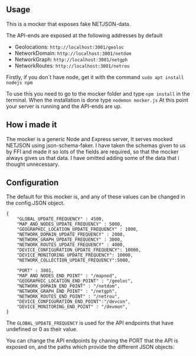 ## Usage

This is a mocker that exposes fake NETJSON-data. 

The API-ends are exposed at the following addresses by default

- Geolocations: `http://localhost:3001/geoloc`
- NetworkDomain: `http://localhost:3001/netdom`
- NetworkGraph: `http://localhost:3001/netgph`
- NetworkRoutes: `http://localhost:3001/netrou`

Firstly, if you don´t have node, get it with the command `sudo apt install nodejs npm`


To use this you need to go to the mocker folder and type `npm install` in the terminal.
When the installation is done type `nodemon mocker.js`
At this point your server is running and the API-ends are up.


## How i made it

The mocker is a generic Node and Express server, It serves mocked NETJSON using json-schema-faker. I have taken the schemas given to us by FFI and made it so lots of the fields are required, so that the mocker always gives us that data. I have omitted adding some of the data that i thought unnecessary.



## Configuration 
The default for this mocker is, and any of these values can be changed in the config.JSON object. 
```
{
    "GLOBAL_UPDATE_FREQUENCY" : 4500,
    "MAP_AND_NODES_UPDATE_FREQUENCY" : 5000,
    "GEOGRAPHIC_LOCATION_UPDATE_FREQUENCY" : 1000,
    "NETWORK_DOMAIN_UPDATE_FREQUENCY" : 2000,
    "NETWORK_GRAPH_UPDATE_FREQUENCY" : 3000,
    "NETWORK_ROUTES_UPDATE_FREQUENCY" : 4000,
    "DEVICE_CONFIGURATION_UPDATE_FREQUENCY": 10000,
    "DEVICE_MONITORING_UPDATE_FREQUENCY": 10000,
    "NETWORK_COLLECTION_UPDATE_FREQUENCY":5000,

    "PORT" : 3001,
    "MAP_AND_NODES_END_POINT" : "/mapnod",
    "GEOGRAPHIC_LOCATION_END_POINT" : "/geoloc",
    "NETWORK_DOMAIN_END_POINT" : "/netdom",
    "NETWORK_GRAPH_END_POINT" : "/netgph",
    "NETWORK_ROUTES_END_POINT" : "/netrou",
    "DEVICE_CONFIGURATION_END_POINT":"/devcon",
    "DEVICE_MONITORING_END_POINT" : "/devmon",
}
```

The `GLOBAL_UPDATE_FREQUENCY` is used for the API endpoints that have undefined or 0 as their value. 

You can change the API endpoints by chaning the PORT that the API is exposed on, and the paths which provide the different JSON objects. 
